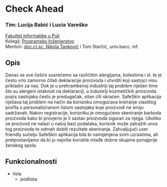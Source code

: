 # Check Ahead

### Tim: Lucija Babić i Lucia Vareško <br />

[Fakultet informatike u Puli](https://fipu.unipu.hr/) <br />
Kolegij: [Programsko Inženjerstvo](https://www.notion.so/Kontakt-stranica-875574d1b92248b1a8e90dae52cd29a9) <br />
Mentori: [doc.cr.sc. Nikola Tanković](https://www.notion.so/Kontakt-stranica-875574d1b92248b1a8e90dae52cd29a9) i Toni Starčić, univ.bacc. inf. <br />

## Opis 
Danas se sve češće susrećemo sa različitim alergijama, bolestima i sl. te je često vrlo zamorno čitati deklaracije proizvoda i utvrditi koji sastojci nisu prikladni za nas. Dok je u prehrambenoj industriji taj problem riješen time što su alergeni istaknuti na deklaraciji, u industriji kozmetičkih proizvoda popis sastojaka često je predugačak, sitan i/ili skraćen. SafeSkin aplikacija riješava taj problem na način da korisniku omogućava kreiranje vlastitog profila s personaliziranom listom sastojaka koje proizvodi ne smiju sadržavati. Nakon registracije, korisniku je omogućeno skeniranje barkoda proizvoda kako bi provjerio je li sastav proizvoda siguran za njega. Ukoliko se proizvod ne nalazi u našoj bazi podataka, korisnik može zatražiti unos tog proizvoda te odmah dobiti rezultate skeniranja. Zahvaljujući user friendly sučelju SafeSkin aplikacija bila bi namijenjena svim uzrastima, ali pretpostavljamo da bi ju najviše koristile mlađe dobne skupine ponajprije ženskog spola.

## Funkcionalnosti
* lista
  * podlista



